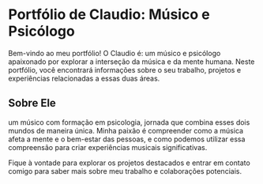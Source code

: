 # Portfólio de Claudio: Músico e Psicólogo

Bem-vindo ao meu portfólio! O Claudio é: um músico e psicólogo apaixonado por explorar a interseção da música e da mente humana. Neste portfólio, você encontrará informações sobre o seu trabalho, projetos e experiências relacionadas a essas duas áreas.

## Sobre Ele
um músico com formação em psicologia, jornada que combina esses dois mundos de maneira única. Minha paixão é compreender como a música afeta a mente e o bem-estar das pessoas, e como podemos utilizar essa compreensão para criar experiências musicais significativas.

Fique à vontade para explorar os projetos destacados e entrar em contato comigo para saber mais sobre meu trabalho e colaborações potenciais.
